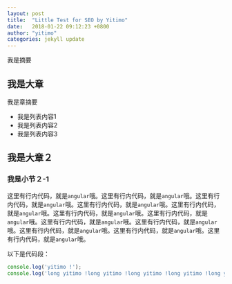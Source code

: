 ```yaml
---
layout: post
title:  "Little Test for SEO by Yitimo"
date:   2018-01-22 09:12:23 +0800
author: "yitimo"
categories: jekyll update
---
```


我是摘要

## 我是大章

我是章摘要

- 我是列表内容1
- 我是列表内容2
- 我是列表内容3

## 我是大章２

### 我是小节２-1

这里有行内代码，就是``angular``哦。这里有行内代码，就是``angular``哦。这里有行内代码，就是``angular``哦。这里有行内代码，就是``angular``哦。这里有行内代码，就是``angular``哦。这里有行内代码，就是``angular``哦。这里有行内代码，就是``angular``哦。这里有行内代码，就是``angular``哦。这里有行内代码，就是``angular``哦。这里有行内代码，就是``angular``哦。这里有行内代码，就是``angular``哦。这里有行内代码，就是``angular``哦。

以下是代码段：

``` javascript
console.log('yitimo !');
console.log('long yitimo !long yitimo !long yitimo !long yitimo !long yitimo !long yitimo !long yitimo !long yitimo !long yitimo !long yitimo !long yitimo !long yitimo !long yitimo !long yitimo !long yitimo !long yitimo !long yitimo !long yitimo !long yitimo !long yitimo !long yitimo !');
```
